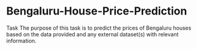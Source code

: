 # Bengaluru-House-Price-Prediction

 Task
 The purpose of this task is to predict the prices of Bengaluru houses based on the data provided and any external dataset(s) with relevant information.
